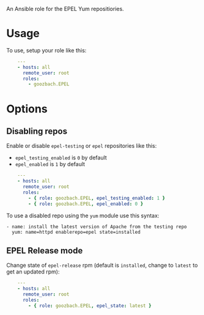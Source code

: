 An Ansible role for the EPEL Yum repositiories.

# Usage

To use, setup your role like this:

```yaml
    ---
    - hosts: all
      remote_user: root
      roles:
        - goozbach.EPEL
```

# Options

## Disabling repos

Enable or disable `epel-testing` or `epel` repositories like this:

-  `epel_testing_enabled` is `0` by default
-  `epel_enabled` is `1` by default

```yaml
    ---
    - hosts: all
      remote_user: root
      roles:
        - { role: goozbach.EPEL, epel_testing_enabled: 1 }
        - { role: goozbach.EPEL, epel_enabled: 0 }
```

To use a disabled repo using the `yum` module use this syntax:

    - name: install the latest version of Apache from the testing repo
      yum: name=httpd enablerepo=epel state=installed

## EPEL Release mode
Change state of `epel-release` rpm (default is `installed`, change to `latest` to get an updated rpm):

```yaml
    ---
    - hosts: all
      remote_user: root
      roles:
        - { role: goozbach.EPEL, epel_state: latest }
```
